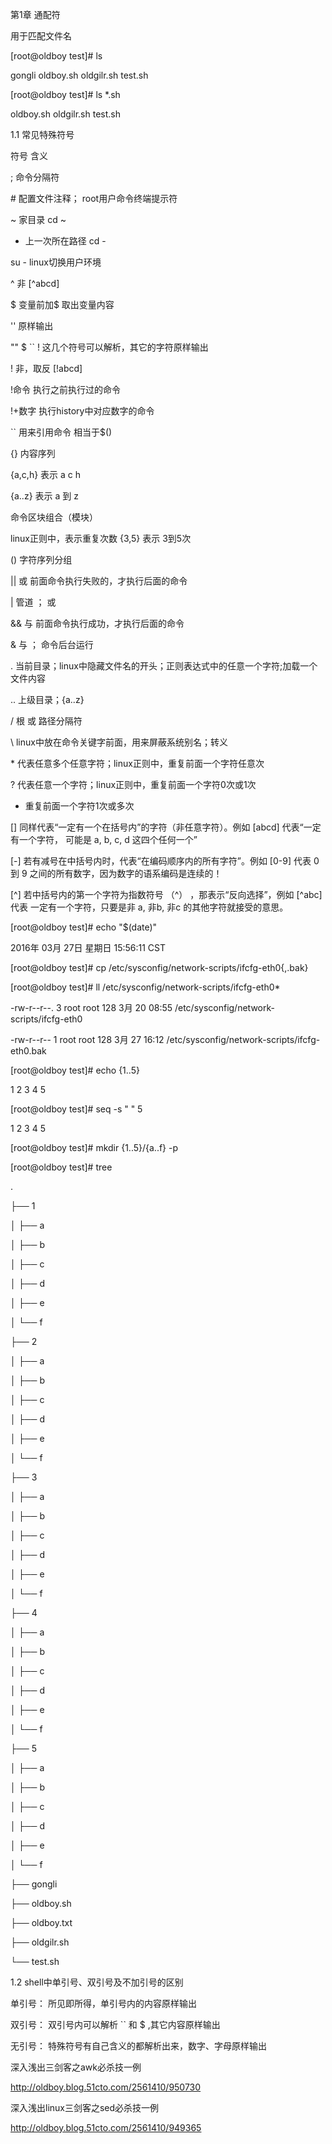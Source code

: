 第1章 通配符

用于匹配文件名

 \[root@oldboy test\]\# ls

gongli  oldboy.sh  oldgilr.sh  test.sh

\[root@oldboy test\]\# ls \*.sh

oldboy.sh  oldgilr.sh  test.sh



1.1 常见特殊符号

符号	含义

;	命令分隔符

\#	配置文件注释；  root用户命令终端提示符

~	家目录  cd ~

-	上一次所在路径 cd -

su -    linux切换用户环境

^	非  \[^abcd\]

$	变量前加$ 取出变量内容

''	原样输出

""	$  \`\`  !  这几个符号可以解析，其它的字符原样输出

!	非，取反  \[!abcd\]

!命令  执行之前执行过的命令

!+数字   执行history中对应数字的命令

\`\`	用来引用命令    相当于$\(\)

{}	内容序列  

   {a,c,h}   表示  a  c  h

   {a..z}    表示  a 到  z

命令区块组合（模块）

linux正则中，表示重复次数  {3,5}  表示 3到5次

\(\)	字符序列分组

\|\|	或  前面命令执行失败的，才执行后面的命令

\|	管道 ； 或

&&	与    前面命令执行成功，才执行后面的命令

&	与  ； 命令后台运行

.	当前目录；linux中隐藏文件名的开头；正则表达式中的任意一个字符;加载一个文件内容

..	上级目录；{a..z}

/	根  或  路径分隔符

\	linux中放在命令关键字前面，用来屏蔽系统别名；转义

\*	代表任意多个任意字符；linux正则中，重复前面一个字符任意次

?	代表任意一个字符；linux正则中，重复前面一个字符0次或1次

+	重复前面一个字符1次或多次

\[\]	同样代表“一定有一个在括号内”的字符（非任意字符）。例如 \[abcd\] 代表“一定有一个字符， 可能是 a, b, c, d 这四个任何一个”

\[-\]	若有减号在中括号内时，代表“在编码顺序内的所有字符”。例如 \[0-9\] 代表 0 到 9 之间的所有数字，因为数字的语系编码是连续的！

\[^\]	若中括号内的第一个字符为指数符号 （^） ，那表示“反向选择”，例如 \[^abc\] 代表 一定有一个字符，只要是非 a, 非b, 非c 的其他字符就接受的意思。





\[root@oldboy test\]\# echo "$\(date\)"

2016年 03月 27日 星期日 15:56:11 CST





\[root@oldboy test\]\# cp /etc/sysconfig/network-scripts/ifcfg-eth0{,.bak} 

\[root@oldboy test\]\# ll /etc/sysconfig/network-scripts/ifcfg-eth0\*

-rw-r--r--. 3 root root 128 3月  20 08:55 /etc/sysconfig/network-scripts/ifcfg-eth0

-rw-r--r--  1 root root 128 3月  27 16:12 /etc/sysconfig/network-scripts/ifcfg-eth0.bak





\[root@oldboy test\]\# echo {1..5}

1 2 3 4 5

\[root@oldboy test\]\# seq -s " " 5

1 2 3 4 5



\[root@oldboy test\]\# mkdir {1..5}/{a..f} -p

\[root@oldboy test\]\# tree

.

├── 1

│   ├── a

│   ├── b

│   ├── c

│   ├── d

│   ├── e

│   └── f

├── 2

│   ├── a

│   ├── b

│   ├── c

│   ├── d

│   ├── e

│   └── f

├── 3

│   ├── a

│   ├── b

│   ├── c

│   ├── d

│   ├── e

│   └── f

├── 4

│   ├── a

│   ├── b

│   ├── c

│   ├── d

│   ├── e

│   └── f

├── 5

│   ├── a

│   ├── b

│   ├── c

│   ├── d

│   ├── e

│   └── f

├── gongli

├── oldboy.sh

├── oldboy.txt

├── oldgilr.sh

└── test.sh

1.2  shell中单引号、双引号及不加引号的区别

单引号： 所见即所得，单引号内的内容原样输出

双引号： 双引号内可以解析 \`\`  和 $  ,其它内容原样输出

无引号： 特殊符号有自己含义的都解析出来，数字、字母原样输出





深入浅出三剑客之awk必杀技一例

http://oldboy.blog.51cto.com/2561410/950730

深入浅出linux三剑客之sed必杀技一例

http://oldboy.blog.51cto.com/2561410/949365 

